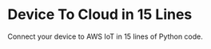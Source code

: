 Device To Cloud in 15 Lines
===========================

Connect your device to AWS IoT in 15 lines of Python code.
